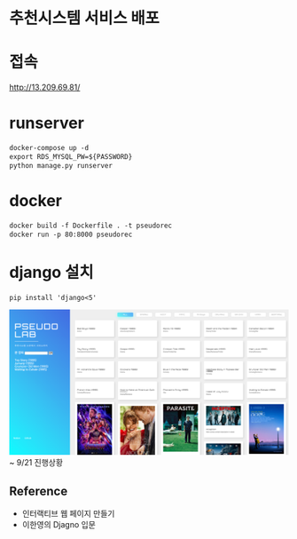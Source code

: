 # 추천시스템 서비스 배포

# 접속
http://13.209.69.81/

# runserver
```shell
docker-compose up -d
export RDS_MYSQL_PW=${PASSWORD}
python manage.py runserver
```
# docker
```
docker build -f Dockerfile . -t pseudorec
docker run -p 80:8000 pseudorec
```

# django 설치
```
pip install 'django<5'
```

![img.png](readme_file/img_1.png)
~ 9/21 진행상황 


## Reference
- 인터랙티브 웹 페이지 만들기
- 이한영의 Djagno 입문

